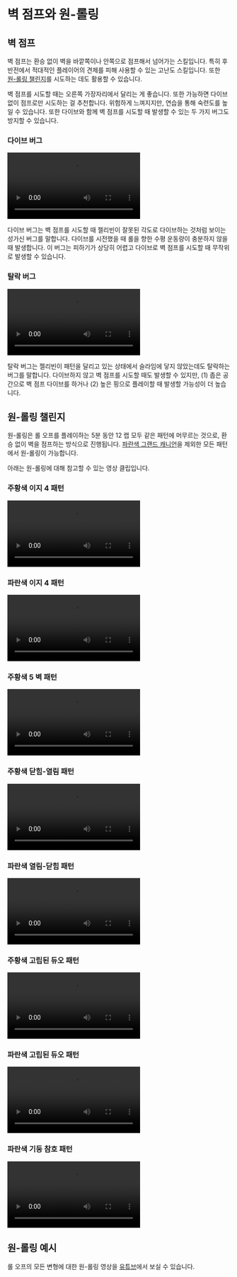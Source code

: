 # 벽 점프와 원-롤링

## 벽 점프

벽 점프는 환승 없이 벽을 바깥쪽이나 안쪽으로 점프해서 넘어가는 스킬입니다. 특히 후반전에서 적대적인 플레이어의 견제를 피해 사용할 수 있는 고난도 스킬입니다. 또한 [원-롤링 챌린지](#원-롤링-챌린지)를 시도하는 데도 활용할 수 있습니다.

벽 점프를 시도할 때는 오른쪽 가장자리에서 달리는 게 좋습니다. 또한 가능하면 다이브 없이 점프로만 시도하는 걸 추천합니다. 위험하게 느껴지지만, 연습을 통해 숙련도를 높일 수 있습니다. 또한 다이브와 함께 벽 점프를 시도할 때 발생할 수 있는 두 가지 버그도 방지할 수 있습니다.

### 다이브 버그

<video controls>
  <source src="/images/advanced/wall-jumps-one-rolling/dive-bug.mp4" type="video/mp4">
</video>

다이브 버그는 벽 점프를 시도할 때 젤리빈이 잘못된 각도로 다이브하는 것처럼 보이는 성가신 버그를 말합니다. 다이브를 시전했을 때 롤을 향한 수평 운동량이 충분하지 않을 때 발생합니다. 이 버그는 피하기가 상당히 어렵고 다이브로 벽 점프를 시도할 때 무작위로 발생할 수 있습니다.

### 탈락 버그

<video controls>
  <source src="/images/advanced/wall-jumps-one-rolling/elimination-bug.mp4" type="video/mp4">
</video>

탈락 버그는 젤리빈이 패턴을 달리고 있는 상태에서 슬라임에 닿지 않았는데도 탈락하는 버그를 말합니다. 다이브하지 않고 벽 점프를 시도할 때도 발생할 수 있지만, (1) 좁은 공간으로 벽 점프 다이브를 하거나 (2) 높은 핑으로 플레이할 때 발생할 가능성이 더 높습니다.

## 원-롤링 챌린지

원-롤링은 롤 오프를 플레이하는 5분 동안 12 랩 모두 같은 패턴에 머무르는 것으로, 환승 없이 벽을 점프하는 방식으로 진행됩니다. [파란색 그랜드 캐니언](../rolls/grand-canyon.md)을 제외한 모든 패턴에서 원-롤링이 가능합니다.

아래는 원-롤링에 대해 참고할 수 있는 영상 클립입니다.

### 주황색 이지 4 패턴

<video controls>
  <source src="/images/advanced/wall-jumps-one-rolling/easy-4-orange.mp4" type="video/mp4">
</video>

### 파란색 이지 4 패턴

<video controls>
  <source src="/images/advanced/wall-jumps-one-rolling/easy-4-blue.mp4" type="video/mp4">
</video>

### 주황색 5 벽 패턴

<video controls>
  <source src="/images/advanced/wall-jumps-one-rolling/5-waller-orange.mp4" type="video/mp4">
</video>

### 주황색 닫힘-열림 패턴

<video controls>
  <source src="/images/advanced/wall-jumps-one-rolling/closed-open-orange.mp4" type="video/mp4">
</video>

### 파란색 열림-닫힘 패턴

<video controls>
  <source src="/images/advanced/wall-jumps-one-rolling/open-closed-blue.mp4" type="video/mp4">
</video>

### 주황색 고립된 듀오 패턴

<video controls>
  <source src="/images/advanced/wall-jumps-one-rolling/isolated-duo-orange.mp4" type="video/mp4">
</video>

### 파란색 고립된 듀오 패턴

<video controls>
  <source src="/images/advanced/wall-jumps-one-rolling/isolated-duo-blue.mp4" type="video/mp4">
</video>

### 파란색 기둥 참호 패턴

<video controls>
  <source src="/images/advanced/wall-jumps-one-rolling/pillar-trench-blue.mp4" type="video/mp4">
</video>

## 원-롤링 예시

롤 오프의 모든 변형에 대한 원-롤링 영상을 [유튜브](https://www.youtube.com/playlist?list=PLG_QNSp9ZgJLWYSNl4vY26VJCZeOQHO1F)에서 보실 수 있습니다.
